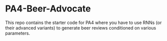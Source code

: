 # PA4-Beer-Advocate
This repo contains the starter code for PA4 where you have to use RNNs (or their advanced variants) to generate beer reviews conditioned on various parameters.
